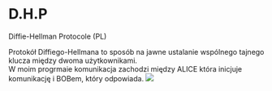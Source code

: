 # D.H.P
Diffie-Hellman Protocole (PL)

Protokół Diffiego-Hellmana to sposób na jawne ustalanie wspólnego tajnego klucza między dwoma użytkownikami.  
W moim progrmaie komunikacja zachodzi między ALICE która inicjuje komunikację i BOBem, który odpowiada. 
![](https://pl.khanacademy.org/computing/computer-science/cryptography/modern-crypt/v/diffie-hellman-key-exchange-part-2)
